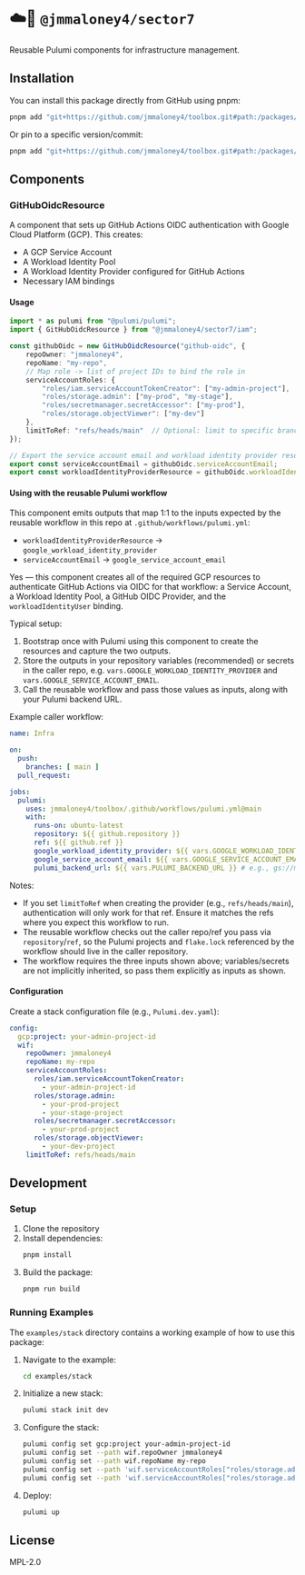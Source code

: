 # ☁️🎺 `@jmmaloney4/sector7`

Reusable Pulumi components for infrastructure management.

## Installation

You can install this package directly from GitHub using pnpm:

```bash
pnpm add "git+https://github.com/jmmaloney4/toolbox.git#path:/packages/toolbox"
```

Or pin to a specific version/commit:

```bash
pnpm add "git+https://github.com/jmmaloney4/toolbox.git#path:/packages/toolbox#v0.1.0"
```

## Components

### GitHubOidcResource

A component that sets up GitHub Actions OIDC authentication with Google Cloud Platform (GCP). This creates:

- A GCP Service Account
- A Workload Identity Pool
- A Workload Identity Provider configured for GitHub Actions
- Necessary IAM bindings

#### Usage

```typescript
import * as pulumi from "@pulumi/pulumi";
import { GitHubOidcResource } from "@jmmaloney4/sector7/iam";

const githubOidc = new GitHubOidcResource("github-oidc", {
    repoOwner: "jmmaloney4",
    repoName: "my-repo",
    // Map role -> list of project IDs to bind the role in
    serviceAccountRoles: {
        "roles/iam.serviceAccountTokenCreator": ["my-admin-project"],  // SA/WIF admin project
        "roles/storage.admin": ["my-prod", "my-stage"],
        "roles/secretmanager.secretAccessor": ["my-prod"],
        "roles/storage.objectViewer": ["my-dev"]
    },
    limitToRef: "refs/heads/main"  // Optional: limit to specific branch/tag
});

// Export the service account email and workload identity provider resource
export const serviceAccountEmail = githubOidc.serviceAccountEmail;
export const workloadIdentityProviderResource = githubOidc.workloadIdentityProviderResource;
```

#### Using with the reusable Pulumi workflow

This component emits outputs that map 1:1 to the inputs expected by the reusable workflow in this repo at `.github/workflows/pulumi.yml`:

- `workloadIdentityProviderResource` → `google_workload_identity_provider`
- `serviceAccountEmail` → `google_service_account_email`

Yes — this component creates all of the required GCP resources to authenticate GitHub Actions via OIDC for that workflow: a Service Account, a Workload Identity Pool, a GitHub OIDC Provider, and the `workloadIdentityUser` binding.

Typical setup:

1. Bootstrap once with Pulumi using this component to create the resources and capture the two outputs.
2. Store the outputs in your repository variables (recommended) or secrets in the caller repo, e.g. `vars.GOOGLE_WORKLOAD_IDENTITY_PROVIDER` and `vars.GOOGLE_SERVICE_ACCOUNT_EMAIL`.
3. Call the reusable workflow and pass those values as inputs, along with your Pulumi backend URL.

Example caller workflow:

```yaml
name: Infra

on:
  push:
    branches: [ main ]
  pull_request:

jobs:
  pulumi:
    uses: jmmaloney4/toolbox/.github/workflows/pulumi.yml@main
    with:
      runs-on: ubuntu-latest
      repository: ${{ github.repository }}
      ref: ${{ github.ref }}
      google_workload_identity_provider: ${{ vars.GOOGLE_WORKLOAD_IDENTITY_PROVIDER }}
      google_service_account_email: ${{ vars.GOOGLE_SERVICE_ACCOUNT_EMAIL }}
      pulumi_backend_url: ${{ vars.PULUMI_BACKEND_URL }} # e.g., gs://my-pulumi-state
```

Notes:

- If you set `limitToRef` when creating the provider (e.g., `refs/heads/main`), authentication will only work for that ref. Ensure it matches the refs where you expect this workflow to run.
- The reusable workflow checks out the caller repo/ref you pass via `repository`/`ref`, so the Pulumi projects and `flake.lock` referenced by the workflow should live in the caller repository.
- The workflow requires the three inputs shown above; variables/secrets are not implicitly inherited, so pass them explicitly as inputs as shown.

#### Configuration

Create a stack configuration file (e.g., `Pulumi.dev.yaml`):

```yaml
config:
  gcp:project: your-admin-project-id
  wif:
    repoOwner: jmmaloney4
    repoName: my-repo
    serviceAccountRoles:
      roles/iam.serviceAccountTokenCreator:
        - your-admin-project-id
      roles/storage.admin:
        - your-prod-project
        - your-stage-project
      roles/secretmanager.secretAccessor:
        - your-prod-project
      roles/storage.objectViewer:
        - your-dev-project
    limitToRef: refs/heads/main
```

## Development

### Setup

1. Clone the repository
2. Install dependencies:
   ```bash
   pnpm install
   ```
3. Build the package:
   ```bash
   pnpm run build
   ```

### Running Examples

The `examples/stack` directory contains a working example of how to use this package:

1. Navigate to the example:
   ```bash
   cd examples/stack
   ```
2. Initialize a new stack:
   ```bash
   pulumi stack init dev
   ```
3. Configure the stack:
   ```bash
   pulumi config set gcp:project your-admin-project-id
   pulumi config set --path wif.repoOwner jmmaloney4
   pulumi config set --path wif.repoName my-repo
   pulumi config set --path 'wif.serviceAccountRoles["roles/storage.admin"][0]' your-prod-project
   pulumi config set --path 'wif.serviceAccountRoles["roles/storage.admin"][1]' your-stage-project
   ```
4. Deploy:
   ```bash
   pulumi up
   ```

## License

MPL-2.0
